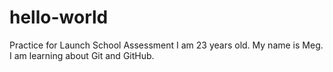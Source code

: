 # hello-world
Practice for Launch School Assessment
I am 23 years old.
My name is Meg.
I am learning about Git and GitHub.
